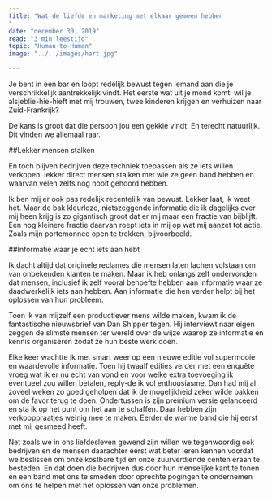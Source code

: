 ```yaml
---
title: "Wat de liefde en marketing met elkaar gemeen hebben
"
date: "december 30, 2019"
read: "3 min leestijd"
topic: "Human-to-Human"
image: "../../images/hart.jpg"

---
```

Je bent in een bar en loopt redelijk bewust tegen iemand aan die je verschrikkelijk aantrekkelijk vindt. Het eerste wat uit je mond komt:  wil je alsjeblie-hie-hieft met mij trouwen, twee kinderen krijgen en verhuizen naar Zuid-Frankrijk?

De kans is groot dat die persoon jou een gekkie vindt. En terecht natuurlijk. Dit vinden we allemaal raar.

##Lekker mensen stalken

En toch blijven bedrijven deze techniek toepassen als ze iets willen verkopen: lekker direct mensen stalken met wie ze geen band hebben en waarvan velen zelfs nog nooit gehoord hebben.

Ik ben mij er ook pas redelijk recentelijk van bewust. Lekker laat, ik weet het. Maar de bak kleurloze, nietszeggende informatie die ik dagelijks over mij heen krijg is zo gigantisch groot dat er mij maar een fractie van bijblijft. Een nog kleinere fractie daarvan roept iets in mij op wat mij aanzet tot actie. Zoals mijn portemonnee open te trekken, bijvoorbeeld.

##Informatie waar je echt iets aan hebt

Ik dacht altijd dat originele reclames die mensen laten lachen volstaan om van onbekenden klanten te maken. Maar ik heb onlangs zelf ondervonden dat mensen, inclusief ik zelf vooral behoefte hebben aan informatie waar ze daadwerkelijk iets aan hebben. Aan informatie die hen verder helpt bij het oplossen van hun probleem.

Toen ik van mijzelf een productiever mens wilde maken, kwam ik de fantastische nieuwsbrief van Dan Shipper tegen. Hij interviewt naar eigen zeggen de slimste mensen ter wereld over de wijze waarop ze informatie en kennis organiseren zodat ze hun beste werk doen.

Elke keer wachtte ik met smart weer op een nieuwe editie vol supermooie en waardevolle informatie. Toen hij twaalf edities verder met een enquête vroeg wat ik er nu echt van vond en voor welke extra toevoeging ik eventueel zou willen betalen, reply-de ik vol enthousiasme. Dan had mij al zoveel weken zo goed geholpen dat ik de mogelijkheid zeker wilde pakken om de favor terug te doen. Ondertussen is zijn premium versie gelanceerd en sta ik op het punt om het aan te schaffen. Daar hebben zijn verkooppraatjes weinig mee te maken. Eerder de warme band die hij eerst met mij gesmeed heeft.

Net zoals we in ons liefdesleven gewend zijn willen we tegenwoordig ook bedrijven en de mensen daarachter eerst wat beter leren kennen voordat we beslissen om onze kostbare tijd en onze zuurverdiende centen eraan te besteden. En dat doen die bedrijven dus door hun menselijke kant te tonen en een band met ons te smeden door oprechte pogingen te ondernemen om ons te helpen met het oplossen van onze problemen.
